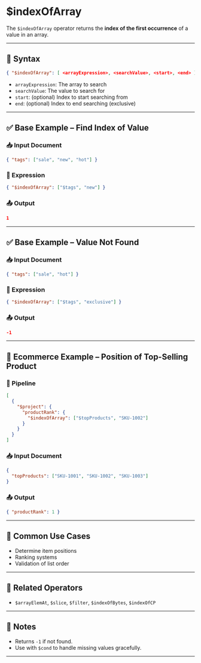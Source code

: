 # $indexOfArray

The `$indexOfArray` operator returns the **index of the first occurrence** of a value in an array.

---

## 📌 Syntax

```json
{ "$indexOfArray": [ <arrayExpression>, <searchValue>, <start>, <end> ] }
```

- `arrayExpression`: The array to search
- `searchValue`: The value to search for
- `start`: (optional) Index to start searching from
- `end`: (optional) Index to end searching (exclusive)

---

## ✅ Base Example – Find Index of Value

### 📥 Input Document

```json
{ "tags": ["sale", "new", "hot"] }
```

### 📌 Expression

```json
{ "$indexOfArray": ["$tags", "new"] }
```

### 📤 Output

```json
1
```

---

## ✅ Base Example – Value Not Found

### 📥 Input Document

```json
{ "tags": ["sale", "hot"] }
```

### 📌 Expression

```json
{ "$indexOfArray": ["$tags", "exclusive"] }
```

### 📤 Output

```json
-1
```

---

## 🧱 Ecommerce Example – Position of Top-Selling Product

### 📌 Pipeline

```json
[
  {
    "$project": {
      "productRank": {
        "$indexOfArray": ["$topProducts", "SKU-1002"]
      }
    }
  }
]
```

### 📥 Input Document

```json
{
  "topProducts": ["SKU-1001", "SKU-1002", "SKU-1003"]
}
```

### 📤 Output

```json
{ "productRank": 1 }
```

---

## 🔧 Common Use Cases

- Determine item positions
- Ranking systems
- Validation of list order

---

## 🔗 Related Operators

- `$arrayElemAt`, `$slice`, `$filter`, `$indexOfBytes`, `$indexOfCP`

---

## 🧠 Notes

- Returns `-1` if not found.
- Use with `$cond` to handle missing values gracefully.

---
